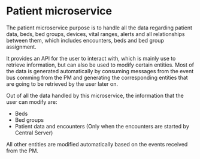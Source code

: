 # Patient microservice

The patient microservice purpose is to handle all the data regarding patient data, beds, bed groups, devices, vital ranges, alerts and all relationships between them, which includes encounters, beds and bed group assignment.

It provides an API for the user to interact with, which is mainly use to retrieve information, but can also be used to modify certain entities. Most of the data is generated automatically by consuming messages from the event bus comming from the PM and generating the corresponding entities that are going to be retrieved by the user later on.

Out of all the data handled by this microservice, the information that the user can modify are:
 
 - Beds
 - Bed groups
 - Patient data and encounters (Only when the encounters are started by Central Server)

All other entities are modified automatically based on the events received from the PM.